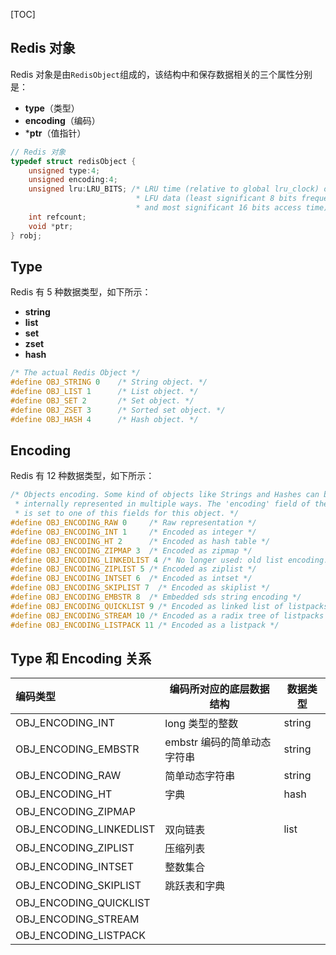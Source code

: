 <!-- @title: 【Redis】Redis 底层数据结构 -->
<!-- @date: 2022-01-04 13:33:18 -->
<!-- @author: Zhang Jinbao -->
<!-- Table of Content -->

[TOC]

## Redis 对象

Redis 对象是由`RedisObject`组成的，该结构中和保存数据相关的三个属性分别是：

- **type**（类型）
- **encoding**（编码）
- ***ptr**（值指针）

```c
// Redis 对象
typedef struct redisObject {
    unsigned type:4;
    unsigned encoding:4;
    unsigned lru:LRU_BITS; /* LRU time (relative to global lru_clock) or
                            * LFU data (least significant 8 bits frequency
                            * and most significant 16 bits access time). */
    int refcount;
    void *ptr;
} robj;
```



## Type

Redis 有 5 种数据类型，如下所示：

- **string**
- **list**
- **set**
- **zset**
- **hash**

```c
/* The actual Redis Object */
#define OBJ_STRING 0    /* String object. */
#define OBJ_LIST 1      /* List object. */
#define OBJ_SET 2       /* Set object. */
#define OBJ_ZSET 3      /* Sorted set object. */
#define OBJ_HASH 4      /* Hash object. */
```



## Encoding

Redis 有 12 种数据类型，如下所示：

```c
/* Objects encoding. Some kind of objects like Strings and Hashes can be
 * internally represented in multiple ways. The 'encoding' field of the object
 * is set to one of this fields for this object. */
#define OBJ_ENCODING_RAW 0     /* Raw representation */
#define OBJ_ENCODING_INT 1     /* Encoded as integer */
#define OBJ_ENCODING_HT 2      /* Encoded as hash table */
#define OBJ_ENCODING_ZIPMAP 3  /* Encoded as zipmap */
#define OBJ_ENCODING_LINKEDLIST 4 /* No longer used: old list encoding. */
#define OBJ_ENCODING_ZIPLIST 5 /* Encoded as ziplist */
#define OBJ_ENCODING_INTSET 6  /* Encoded as intset */
#define OBJ_ENCODING_SKIPLIST 7  /* Encoded as skiplist */
#define OBJ_ENCODING_EMBSTR 8  /* Embedded sds string encoding */
#define OBJ_ENCODING_QUICKLIST 9 /* Encoded as linked list of listpacks */
#define OBJ_ENCODING_STREAM 10 /* Encoded as a radix tree of listpacks */
#define OBJ_ENCODING_LISTPACK 11 /* Encoded as a listpack */
```



## Type 和 Encoding 关系

| 编码类型                | 编码所对应的底层数据结构    | 数据类型 |
| :---------------------- | --------------------------- | -------- |
| OBJ_ENCODING_INT        | long 类型的整数             | string   |
| OBJ_ENCODING_EMBSTR     | embstr 编码的简单动态字符串 | string   |
| OBJ_ENCODING_RAW        | 简单动态字符串              | string   |
| OBJ_ENCODING_HT         | 字典                        | hash     |
| OBJ_ENCODING_ZIPMAP     |                             |          |
| OBJ_ENCODING_LINKEDLIST | 双向链表                    | list     |
| OBJ_ENCODING_ZIPLIST    | 压缩列表                    |          |
| OBJ_ENCODING_INTSET     | 整数集合                    |          |
| OBJ_ENCODING_SKIPLIST   | 跳跃表和字典                |          |
| OBJ_ENCODING_QUICKLIST  |                             |          |
| OBJ_ENCODING_STREAM     |                             |          |
| OBJ_ENCODING_LISTPACK   |                             |          |
